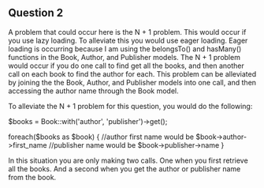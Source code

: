 ## Question 2
A problem that could occur here is the N + 1 problem. This would occur if you use lazy loading. To alleviate this you would use eager loading. Eager loading is occurring because I am using the belongsTo() and hasMany() functions in the Book, Author, and Publisher models. The N + 1 problem would occur if you do one call to find get all the books, and then another call on each book to find the author for each. This problem can be alleviated by joining the the Book, Author, and Publisher models into one call, and then accessing the author name through the Book model.

To alleviate the N + 1 problem for this question, you would do the following:

$books = Book::with('author', 'publisher')->get();

foreach($books as $book) {
    //author first name would be $book->author->first_name
    //publisher name would be $book->publisher->name
}

In this situation you are only making two calls. One when you first retrieve all the books. And a second when you get the author or publisher name from the book.
